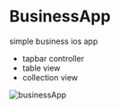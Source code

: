 # BusinessApp
simple business ios app

- tapbar controller
- table view
- collection view

![businessApp](https://user-images.githubusercontent.com/35421421/60160197-ceaf7180-982f-11e9-8748-6606c103f9d9.gif)
